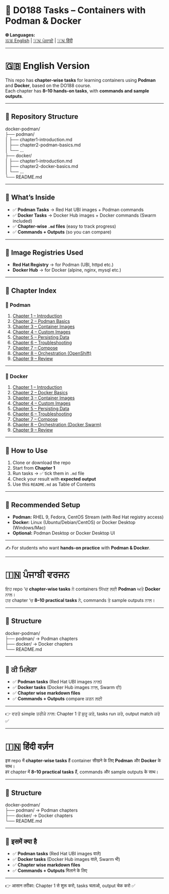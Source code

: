 # 📘 DO188 Tasks – Containers with Podman & Docker

**🌐 Languages:**  
[🇬🇧 English](#-english-version) | [🇮🇳 ਪੰਜਾਬੀ](#-ਪੰਜਾਬੀ-ਵਰਜਨ) | [🇮🇳 हिंदी](#-हिंदी-वर्ज़न)

---

# 🇬🇧 English Version

This repo has **chapter-wise tasks** for learning containers using **Podman** and **Docker**, based on the DO188 course.  
Each chapter has **8–10 hands-on tasks**, with **commands and sample outputs**.  

---

## 📂 Repository Structure

docker-podman/  
 ├── podman/  
 │    ├── chapter1-introduction.md  
 │    ├── chapter2-podman-basics.md  
 │    └── ...  
 ├── docker/  
 │    ├── chapter1-introduction.md  
 │    ├── chapter2-docker-basics.md  
 │    └── ...  
 └── README.md  

---

## 🔹 What’s Inside
- ✅ **Podman Tasks** → Red Hat UBI images + Podman commands  
- ✅ **Docker Tasks** → Docker Hub images + Docker commands (Swarm included)  
- ✅ **Chapter-wise `.md` files** (easy to track progress)  
- ✅ **Commands + Outputs** (so you can compare)  

---

## 🔹 Image Registries Used
- **Red Hat Registry** → for Podman (UBI, httpd etc.)  
- **Docker Hub** → for Docker (alpine, nginx, mysql etc.)  

---

## 🔹 Chapter Index

### 🐧 Podman
1. [Chapter 1 – Introduction](./podman/chapter1-introduction.md)  
2. [Chapter 2 – Podman Basics](./podman/chapter2-podman-basics.md)  
3. [Chapter 3 – Container Images](./podman/chapter3-container-images.md)  
4. [Chapter 4 – Custom Images](./podman/chapter4-custom-images.md)  
5. [Chapter 5 – Persisting Data](./podman/chapter5-persisting-data.md)  
6. [Chapter 6 – Troubleshooting](./podman/chapter6-troubleshooting.md)  
7. [Chapter 7 – Compose](./podman/chapter7-compose.md)  
8. [Chapter 8 – Orchestration (OpenShift)](./podman/chapter8-orchestration.md)  
9. [Chapter 9 – Review](./podman/chapter9-review.md)  

---

### 🐳 Docker
1. [Chapter 1 – Introduction](./docker/chapter1-introduction.md)  
2. [Chapter 2 – Docker Basics](./docker/chapter2-docker-basics.md)  
3. [Chapter 3 – Container Images](./docker/chapter3-docker-images.md)  
4. [Chapter 4 – Custom Images](./docker/chapter4-custom-images.md)  
5. [Chapter 5 – Persisting Data](./docker/chapter5-persisting-data.md)  
6. [Chapter 6 – Troubleshooting](./docker/chapter6-docker-troubleshooting.md)  
7. [Chapter 7 – Compose](./docker/chapter7-compose.md)  
8. [Chapter 8 – Orchestration (Docker Swarm)](./docker/chapter8-orchestration.md)  
9. [Chapter 9 – Review](./docker/chapter9-review.md)  

---

## 🔹 How to Use
1. Clone or download the repo  
2. Start from **Chapter 1**  
3. Run tasks → ✅ tick them in `.md` file  
4. Check your result with **expected output**  
5. Use this `README.md` as Table of Contents  

---

## 🔹 Recommended Setup
- **Podman:** RHEL 9, Fedora, CentOS Stream (with Red Hat registry access)  
- **Docker:** Linux (Ubuntu/Debian/CentOS) or Docker Desktop (Windows/Mac)  
- **Optional:** Podman Desktop or Docker Desktop UI  

---

✍️ For students who want **hands-on practice** with **Podman & Docker**.

---

# 🇮🇳 ਪੰਜਾਬੀ ਵਰਜਨ 

ਇਹ repo ‘ਚ **chapter-wise tasks** ਨੇ containers ਸਿੱਖਣ ਲਈ **Podman** ਅਤੇ **Docker** ਨਾਲ।  
ਹਰ chapter ‘ਚ **8–10 practical tasks** ਨੇ, commands ਤੇ sample outputs ਨਾਲ।  

---

## 📂 Structure

docker-podman/  
 ├── podman/ → Podman  chapters  
 ├── docker/ → Docker  chapters  
 └── README.md  

---

## 🔹 ਕੀ ਮਿਲੇਗਾ
- ✅ **Podman tasks** (Red Hat UBI images ਨਾਲ)  
- ✅ **Docker tasks** (Docker Hub images ਨਾਲ, Swarm ਵੀ)  
- ✅ **Chapter wise markdown files**  
- ✅ **Commands + Outputs** compare ਕਰਨ ਲਈ  

---

👉 ਵਰਤੋ simple ਤਰੀਕੇ ਨਾਲ: Chapter 1 ਤੋਂ ਸ਼ੁਰੂ ਕਰੋ, tasks run ਕਰੋ, output match ਕਰੋ ✅  

---

# 🇮🇳 हिंदी वर्ज़न 

इस repo में **chapter-wise tasks** हैं container सीखने के लिए **Podman** और **Docker** के साथ।  
हर chapter में **8–10 practical tasks** हैं, commands और sample outputs के साथ।  

---

## 📂 Structure

docker-podman/  
 ├── podman/ → Podman chapters  
 ├── docker/ → Docker chapters  
 └── README.md  

---

## 🔹 इसमें क्या है
- ✅ **Podman tasks** (Red Hat UBI images वाले)  
- ✅ **Docker tasks** (Docker Hub images वाले, Swarm भी)  
- ✅ **Chapter wise markdown files**  
- ✅ **Commands + Outputs** मिलाने के लिए  

---

👉 आसान तरीका: Chapter 1 से शुरू करो, tasks चलाओ, output चेक करो ✅  
